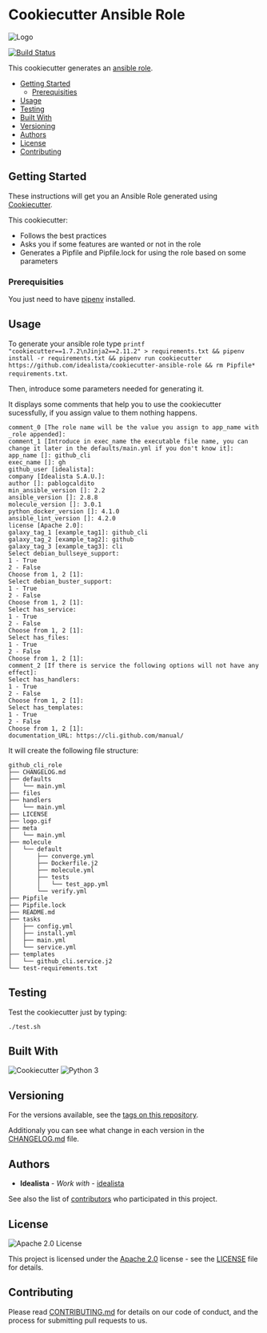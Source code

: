 # Cookiecutter Ansible Role
![Logo](https://raw.githubusercontent.com/idealista/cookiecutter-ansible-role/master/logo.gif)

[![Build Status](https://travis-ci.com/idealista/cookiecutter-ansible-role.png)](https://travis-ci.com/idealista/cookiecutter-ansible-role)



This cookiecutter generates an [ansible role](https://docs.ansible.com/ansible/latest/user_guide/playbooks_reuse_roles.html).

- [Getting Started](#getting-started)
	- [Prerequisities](#prerequisities)
- [Usage](#usage)
- [Testing](#testing)
- [Built With](#built-with)
- [Versioning](#versioning)
- [Authors](#authors)
- [License](#license)
- [Contributing](#contributing)

## Getting Started
These instructions will get you an Ansible Role generated using [Cookiecutter](https://github.com/cookiecutter/cookiecutter). 

This cookiecutter:
* Follows the best practices 
* Asks you if some features are wanted or not in the role
* Generates a Pipfile and Pipfile.lock for using the role based on some parameters

### Prerequisities

You just need to have [pipenv](https://github.com/pypa/pipenv) installed.

## Usage

To generate your ansible role type ```printf "cookiecutter==1.7.2\nJinja2==2.11.2" > requirements.txt && pipenv install -r requirements.txt && pipenv run cookiecutter https://github.com/idealista/cookiecutter-ansible-role && rm Pipfile* requirements.txt```.

Then, introduce some parameters needed for generating it. 

It displays some comments that help you to use the cookiecutter sucessfully, if you assign value to them nothing happens.

```
comment_0 [The role name will be the value you assign to app_name with _role appended]:
comment_1 [Introduce in exec_name the executable file name, you can change it later in the defaults/main.yml if you don't know it]:
app_name []: github_cli
exec_name []: gh
github_user [idealista]:
company [Idealista S.A.U.]:
author []: pablogcaldito
min_ansible_version []: 2.2
ansible_version []: 2.8.8
molecule_version []: 3.0.1
python_docker_version []: 4.1.0
ansible_lint_version []: 4.2.0
license [Apache 2.0]:
galaxy_tag_1 [example_tag1]: github_cli
galaxy_tag_2 [example_tag2]: github
galaxy_tag_3 [example_tag3]: cli
Select debian_bullseye_support:
1 - True
2 - False
Choose from 1, 2 [1]:
Select debian_buster_support:
1 - True
2 - False
Choose from 1, 2 [1]:
Select has_service:
1 - True
2 - False
Choose from 1, 2 [1]:
Select has_files:
1 - True
2 - False
Choose from 1, 2 [1]:
comment_2 [If there is service the following options will not have any effect]:
Select has_handlers:
1 - True
2 - False
Choose from 1, 2 [1]:
Select has_templates:
1 - True
2 - False
Choose from 1, 2 [1]:
documentation_URL: https://cli.github.com/manual/
```

It will create the following file structure:

```
github_cli_role
├── CHANGELOG.md
├── defaults
│   └── main.yml
├── files
├── handlers
│   └── main.yml
├── LICENSE
├── logo.gif
├── meta
│   └── main.yml
├── molecule
│   └── default
│       ├── converge.yml
│       ├── Dockerfile.j2
│       ├── molecule.yml
│       ├── tests
│       │   └── test_app.yml
│       └── verify.yml
├── Pipfile
├── Pipfile.lock
├── README.md
├── tasks
│   ├── config.yml
│   ├── install.yml
│   ├── main.yml
│   └── service.yml
├── templates
│   └── github_cli.service.j2
└── test-requirements.txt
```

## Testing 

Test the cookiecutter just by typing:

```./test.sh```

## Built With

![Cookiecutter](https://img.shields.io/badge/cookiecutter-1.7.0-green.svg)
![Python 3](https://img.shields.io/badge/python-3.7-green.svg)

## Versioning

For the versions available, see the [tags on this repository](https://github.com/idealista/cookiecutter-ansible-role/tags).

Additionaly you can see what change in each version in the [CHANGELOG.md](CHANGELOG.md) file.

## Authors

* **Idealista** - *Work with* - [idealista](https://github.com/idealista)

See also the list of [contributors](https://github.com/idealista/cookiecutter-ansible-role/contributors) who participated in this project.

## License

![Apache 2.0 License](https://img.shields.io/hexpm/l/plug.svg)

This project is licensed under the [Apache 2.0](https://www.apache.org/licenses/LICENSE-2.0) license - see the [LICENSE](LICENSE) file for details.

## Contributing

Please read [CONTRIBUTING.md](.github/CONTRIBUTING.md) for details on our code of conduct, and the process for submitting pull requests to us.






